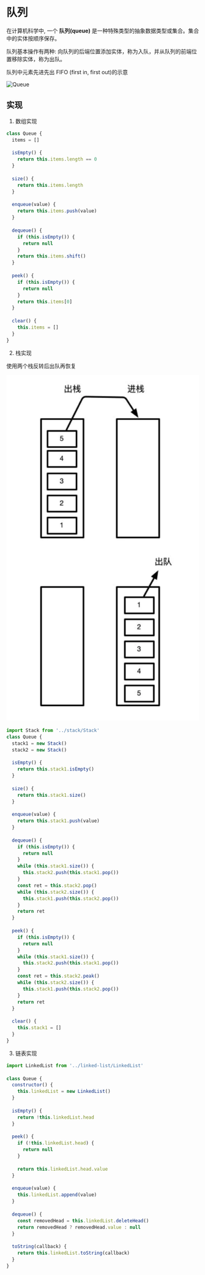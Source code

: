 # 队列

在计算机科学中, 一个 **队列(queue)** 是一种特殊类型的抽象数据类型或集合。集合中的实体按顺序保存。

队列基本操作有两种: 向队列的后端位置添加实体，称为入队，并从队列的前端位置移除实体，称为出队。

队列中元素先进先出 FIFO (first in, first out)的示意

![Queue](https://upload.wikimedia.org/wikipedia/commons/5/52/Data_Queue.svg)

## 实现

1. 数组实现

```js
class Queue {
  items = []

  isEmpty() {
    return this.items.length == 0
  }

  size() {
    return this.items.length
  }

  enqueue(value) {
    return this.items.push(value)
  }

  dequeue() {
    if (this.isEmpty()) {
      return null
    }
    return this.items.shift()
  }

  peek() {
    if (this.isEmpty()) {
      return null
    }
    return this.items[0]
  }

  clear() {
    this.items = []
  }
}
```

2. 栈实现

使用两个栈反转后出队再恢复

![](img/queue.png ':size=300')

```js
import Stack from '../stack/Stack'
class Queue {
  stack1 = new Stack()
  stack2 = new Stack()

  isEmpty() {
    return this.stack1.isEmpty()
  }

  size() {
    return this.stack1.size()
  }

  enqueue(value) {
    return this.stack1.push(value)
  }

  dequeue() {
    if (this.isEmpty()) {
      return null
    }
    while (this.stack1.size()) {
      this.stack2.push(this.stack1.pop())
    }
    const ret = this.stack2.pop()
    while (this.stack2.size()) {
      this.stack1.push(this.stack2.pop())
    }
    return ret
  }

  peek() {
    if (this.isEmpty()) {
      return null
    }
    while (this.stack1.size()) {
      this.stack2.push(this.stack1.pop())
    }
    const ret = this.stack2.peak()
    while (this.stack2.size()) {
      this.stack1.push(this.stack2.pop())
    }
    return ret
  }

  clear() {
    this.stack1 = []
  }
}
```

3. 链表实现

```js
import LinkedList from '../linked-list/LinkedList'

class Queue {
  constructor() {
    this.linkedList = new LinkedList()
  }

  isEmpty() {
    return !this.linkedList.head
  }

  peek() {
    if (!this.linkedList.head) {
      return null
    }

    return this.linkedList.head.value
  }

  enqueue(value) {
    this.linkedList.append(value)
  }

  dequeue() {
    const removedHead = this.linkedList.deleteHead()
    return removedHead ? removedHead.value : null
  }

  toString(callback) {
    return this.linkedList.toString(callback)
  }
}
```
